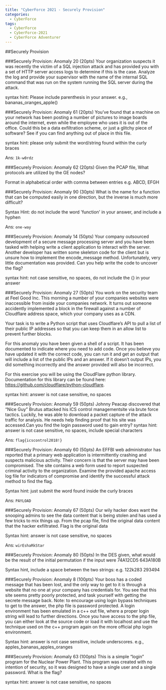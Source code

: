 ```yaml
---
title: "CyberForce 2021 - Securely Provision"
categories:
  - CyberForce
tags:
  - CyberForce
  - CyberForce-2021
  - CyberForce Adventurer
---
```


##Securely Provision

###Securely Provision: Anomaly 20 (20pts)
Your organization suspects it was recently the victim of a SQL injection attack and has provided you with a set of HTTP server access logs to determine if this is the case. Analyze the log and provide your supervisor with the name of the internal SQL command that was run on the system running the SQL server during the attack.

syntax hint: Please include parenthesis in your answer. e.g., bananas_oranges_apple()

###Securely Provision: Anomaly 61 (20pts)
You’ve found that a machine on your network has been posting a number of pictures to image boards around the internet, even while the employee who uses it is out of the office. Could this be a data exfiltration scheme, or just a glitchy piece of software? See if you can find anything out of place in this file. 

syntax hint: please only submit the word/string found within the curly braces

Ans: `1k-w0rdz`

###Securely Provision: Anomaly 62 (20pts)
Given the PCAP file, What protocols are utilized by the GE nodes?

Format in alphabetical order with comma between entries e.g. ABCD, EFGH

###Securely Provision: Anomaly 90 (30pts)
What is the name for a function that can be computed easily in one direction, but the inverse is much more difficult?

Syntax Hint: do not include the word 'function' in your answer, and include a hyphen

Ans: `one-way`

###Securely Provision: Anomaly 14 (50pts)
Your company outsourced development of a secure message processing server and you have been tasked with helping write a client application to interact with the server.  Another developer has written some skeleton code for the client but is unsure how to implement the encode_message method.  Unfortunately, very little documentation was provided.  Can you help write the code to uncover the flag?  

syntax hint: not case sensitive, no spaces, do not include the {} in your answer

###Securely Provision: Anomaly 27 (50pts)
You work on the security team at Feel Good Inc. This morning a number of your companies websites were inaccessible from inside your companies network. It turns out someone accidently implemented a block in the firewall against a number of Cloudflare address space, which your company uses as a CDN. 

Your task is to write a Python script that uses Cloudflare’s API to pull a list of their public IP addresses so that you can keep them in an allow list to prevent further blocks.

For this anomaly you have been given a shell of a script. It has been documented to indicate where you need to add code. Once you believe you have updated it with the correct code, you can run it and get an output that will include a list of the public IPs and an answer. If it doesn’t output IPs, you did something incorrectly and the answer provided will also be incorrect. 

For this exercise you will be using the CloudFlare python library. Documentation for this library can be found here: https://github.com/cloudflare/python-cloudflare. 

syntax hint: answer is not case sensitive, no spaces

###Securely Provision: Anomaly 59 (50pts)
Johnny Peacap discovered that “Nice Guy” Brutus attacked his ICS control managementsite via brute force tactics. Luckily, he was able to download a packet capture of the attack traffic for analysis. He needs help finding proof that his site was accessed.Can you find the login password used to gain entry?
syntax hint: answer is not case sensitive, no spaces, include special characters

Ans: `flag{icscontrol2018!}`

###Securely Provision: Anomaly 60 (50pts)
An EFFBI web administrator has reported that a primary web application is intermittently crashing and suspects malicious activity. Their concern is that the server may have been compromised. The site contains a web form used to report suspected criminal activity to the organization. Examine the provided apache access log file for indicators of compromise and identify the successful attack method to find the flag. 

Syntax hint: just submit the word found inside the curly braces

Ans: `PAYLOAD`

###Securely Provision: Anomaly 67 (50pts)
Our wily hacker does want the snooping admins to see the data content that is being stolen and has used a few tricks to mix things up. From the pcap file, find the original data content that the hacker exfiltrated. Flag is the original data

Syntax hint: answer is not case sensitive, no spaces

Ans: `wirEshaRkStar`

###Securely Provision: Anomaly 80 (50pts)
In the DES given, what would be the result of the initial permutation if the input were 74A12CD5 643A180B

Syntax hint, include a space between the two strings:  e.g. 122k283 293494 

###Securely Provision: Anomaly 8 (100pts)
Your boss has a coded message that has been lost, and the only way to get to it is through a website that no one at your company has credentials for. You see that this site seems pretty poorly protected, and task yourself with getting the secrete message back. Note: to encourage using login bypass techniques to get to the answer, the php file is password protected. A login environment has been emulated in a c++ out file, where a proper login string will lead to further directions. Once you have access to the php file, you can either look at the source code or load it with localhost and use the technique used on the c++ program again on the more official php login environment.

Syntax hint: answer is not case sensitive, include underscores. e.g., apples_bananas_apples_oranges

###Securely Provision: Anomaly 63 (100pts)
This is a simple “login” program for the Nuclear Power Plant. This program was created with no intention of security, so it was designed to have a single user and a single password. What is the flag?

syntax hint: answer is not case sensitive, no spaces

